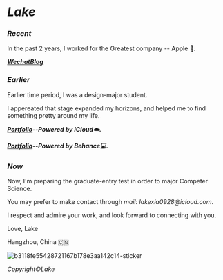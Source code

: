 # **_Lake_**

### _Recent_

In the past 2 years, I worked for the Greatest company -- Apple 🍎.

_**[WechatBlog](https://mp.weixin.qq.com/s?__biz=MzU1NTY5MDU2OQ==&mid=2247483801&idx=1&sn=e62cf87115a93013339145f60bcfe9d8&chksm=fbd13ebfcca6b7a9a11e0310e19059356ca88dbb1c33da325f7a30f33f9578a786ff24a5e336&token=549323447&lang=zh_CN#rd)**_

### _Earlier_

Earlier time period, I was a design-major student.

I appereated that stage expanded my horizons, and helped me to find something pretty around my life.

_**[Portfolio](https://www.icloud.com.cn/keynote/0fdzznULKiOtoG5AT5WHVReGg#Personal_Portfolio_2021)--Powered by iCloud☁️.**_

_**[Portfolio](https://www.behance.net/gallery/141884391/Personal-Portfolio-2021?)--Powered by Behance💻.**_

### _Now_

Now, I'm preparing the graduate-entry test in order to major Competer Science.

You may prefer to make contact through _mail: lakexia0928@icloud.com_.

I respect and admire your work, and look forward to connecting with you.


Love, Lake

Hangzhou, China 🇨🇳 

![b3118fe55428721167b178e3aa142c14-sticker](https://user-images.githubusercontent.com/50417000/163832675-f7c27b0d-101e-4487-99ec-d38ba89e3d5c.png)

_Copyright©️Lake_
